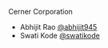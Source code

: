 Cerner Corporation

- Abhijit Rao [@abhijit945]
- Swati Kode [@swatikode]

[@abhijit945]: https://github.com/abhijit945
[@swatikode]: https://github.com/swatikode
